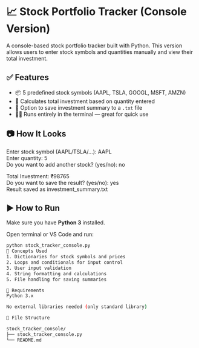 # 📈 Stock Portfolio Tracker (Console Version)

A console-based stock portfolio tracker built with Python. This version allows users to enter stock symbols and quantities manually and view their total investment.

## ✅ Features

- 📦 5 predefined stock symbols (AAPL, TSLA, GOOGL, MSFT, AMZN)
- 🧮 Calculates total investment based on quantity entered
- 💾 Option to save investment summary to a `.txt` file
- 🧑‍💻 Runs entirely in the terminal — great for quick use

## 📷 How It Looks

Enter stock symbol (AAPL/TSLA/...): AAPL  
Enter quantity: 5  
Do you want to add another stock? (yes/no): no  

Total Investment: ₹98765  
Do you want to save the result? (yes/no): yes  
Result saved as investment_summary.txt

## ▶️ How to Run

Make sure you have **Python 3** installed.

Open terminal or VS Code and run:

```bash
python stock_tracker_console.py
🧠 Concepts Used
1. Dictionaries for stock symbols and prices
2. Loops and conditionals for input control
3. User input validation
4. String formatting and calculations
5. File handling for saving summaries

🧾 Requirements
Python 3.x

No external libraries needed (only standard library)

📂 File Structure

stock_tracker_console/
├── stock_tracker_console.py
└── README.md
